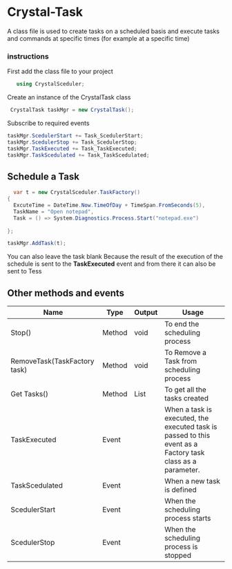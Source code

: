 # Crystal-Task
A class file is used to create tasks on a scheduled basis and execute tasks and commands at specific times (for example at a specific time)

<h3>instructions</h3>
First add the class file to your project

 ```csharp
    using CrystalSceduler;
 ```
 
 
 Create an instance of the CrystalTask class
  ```csharp
   CrystalTask taskMgr = new CrystalTask();
 ```
 
 
 Subscribe to required events
  ```csharp
taskMgr.ScedulerStart += Task_ScedulerStart;
taskMgr.ScedulerStop += Task_ScedulerStop;
taskMgr.TaskExecuted += Task_TaskExecuted;
taskMgr.TaskScedulated += Task_TaskScedulated;
 ```
 
<h2>Schedule a Task</h2>

  ```csharp
    var t = new CrystalSceduler.TaskFactory()
{
    ExcuteTime = DateTime.Now.TimeOfDay + TimeSpan.FromSeconds(5),
    TaskName = "Open notepad",
    Task = () => System.Diagnostics.Process.Start("notepad.exe")
    
};

taskMgr.AddTask(t);
 ```
 You can also leave the task blank
Because the result of the execution of the schedule is sent to the <strong>TaskExecuted</strong> event and from there it can also be sent to Tess


<h2>Other methods and events</h2>

| Name                         | Type   | Output            | Usage                                                                                                      |
|------------------------------|--------|-------------------|------------------------------------------------------------------------------------------------------------|
| Stop()                       | Method | void              | To end the scheduling process                                                                              |
| RemoveTask(TaskFactory task) | Method | void              | To Remove a Task from scheduling process                                                                   |
| Get Tasks()                  | Method | List<TaskFactory> | To get all the tasks created                                                                               |
| TaskExecuted                 | Event  |                   | When a task is executed, the executed task is passed to this event as a Factory task class as a parameter. |
| TaskScedulated               | Event  |                   | When a new task is defined                                                                                 |
| ScedulerStart                | Event  |                   | When the scheduling process starts                                                                         |
| ScedulerStop                 | Event  |                   | When the scheduling process is stopped                                                                     |
 
 
